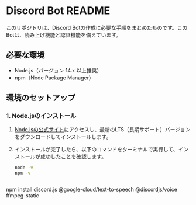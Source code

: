 # Discord Bot README

このリポジトリは、Discord Botの作成に必要な手順をまとめたものです。このBotは、読み上げ機能と認証機能を備えています。

## 必要な環境

- Node.js（バージョン 14.x 以上推奨）
- npm（Node Package Manager）

## 環境のセットアップ

### 1. Node.jsのインストール

1. [Node.jsの公式サイト](https://nodejs.org/)にアクセスし、最新のLTS（長期サポート）バージョンをダウンロードしてインストールします。

2. インストールが完了したら、以下のコマンドをターミナルで実行して、インストールが成功したことを確認します。

   ```bash
   node -v
   npm -v
```
```
   npm install discord.js @google-cloud/text-to-speech @discordjs/voice ffmpeg-static
